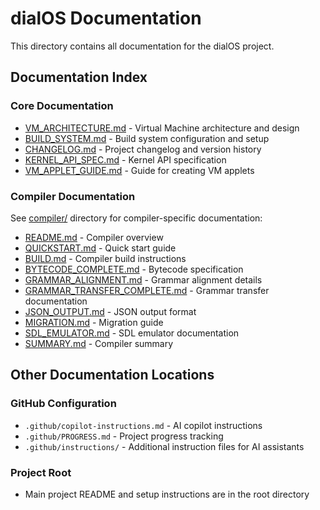 # dialOS Documentation

This directory contains all documentation for the dialOS project.

## Documentation Index

### Core Documentation
- [VM_ARCHITECTURE.md](./VM_ARCHITECTURE.md) - Virtual Machine architecture and design
- [BUILD_SYSTEM.md](./BUILD_SYSTEM.md) - Build system configuration and setup
- [CHANGELOG.md](./CHANGELOG.md) - Project changelog and version history
- [KERNEL_API_SPEC.md](./KERNEL_API_SPEC.md) - Kernel API specification
- [VM_APPLET_GUIDE.md](./VM_APPLET_GUIDE.md) - Guide for creating VM applets

### Compiler Documentation
See [compiler/](./compiler/) directory for compiler-specific documentation:
- [README.md](./compiler/README.md) - Compiler overview
- [QUICKSTART.md](./compiler/QUICKSTART.md) - Quick start guide
- [BUILD.md](./compiler/BUILD.md) - Compiler build instructions
- [BYTECODE_COMPLETE.md](./compiler/BYTECODE_COMPLETE.md) - Bytecode specification
- [GRAMMAR_ALIGNMENT.md](./compiler/GRAMMAR_ALIGNMENT.md) - Grammar alignment details
- [GRAMMAR_TRANSFER_COMPLETE.md](./compiler/GRAMMAR_TRANSFER_COMPLETE.md) - Grammar transfer documentation
- [JSON_OUTPUT.md](./compiler/JSON_OUTPUT.md) - JSON output format
- [MIGRATION.md](./compiler/MIGRATION.md) - Migration guide
- [SDL_EMULATOR.md](./compiler/SDL_EMULATOR.md) - SDL emulator documentation
- [SUMMARY.md](./compiler/SUMMARY.md) - Compiler summary

## Other Documentation Locations

### GitHub Configuration
- `.github/copilot-instructions.md` - AI copilot instructions
- `.github/PROGRESS.md` - Project progress tracking
- `.github/instructions/` - Additional instruction files for AI assistants

### Project Root
- Main project README and setup instructions are in the root directory
